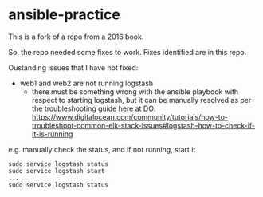 # ansible-practice

This is a fork of a repo from a 2016 book.

So, the repo needed some fixes to work. Fixes identified are in this repo.

Oustanding issues that I have not fixed:
- web1 and web2 are not running logstash
  - there must be something wrong with the ansible playbook with respect to starting logstash, but it can be manually resolved as per the troubleshooting guide here at DO:
    https://www.digitalocean.com/community/tutorials/how-to-troubleshoot-common-elk-stack-issues#logstash-how-to-check-if-it-is-running

e.g. manually check the status, and if not running, start it
```
sudo service logstash status
sudo service logstash start
...
sudo service logstash status
```

